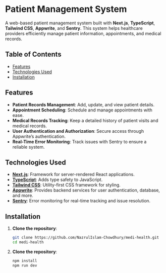 # Patient Management System

A web-based patient management system built with **Next.js**, **TypeScript**, **Tailwind CSS**, **Appwrite**, and **Sentry**. This system helps healthcare providers efficiently manage patient information, appointments, and medical records.

## Table of Contents
- [Features](#features)
- [Technologies Used](#technologies-used)
- [Installation](#installation)
<!-- - [Environment Variables](#environment-variables)
- [Usage](#usage)
- [Contributing](#contributing)
- [License](#license) -->

## Features

- **Patient Records Management**: Add, update, and view patient details.
- **Appointment Scheduling**: Schedule and manage appointments with ease.
- **Medical Records Tracking**: Keep a detailed history of patient visits and medical records.
- **User Authentication and Authorization**: Secure access through Appwrite’s authentication.
- **Real-Time Error Monitoring**: Track issues with Sentry to ensure a reliable system.

## Technologies Used

- **[Next.js](https://nextjs.org/)**: Framework for server-rendered React applications.
- **[TypeScript](https://www.typescriptlang.org/)**: Adds type safety to JavaScript.
- **[Tailwind CSS](https://tailwindcss.com/)**: Utility-first CSS framework for styling.
- **[Appwrite](https://appwrite.io/)**: Provides backend services for user authentication, database, and more.
- **[Sentry](https://sentry.io/)**: Error monitoring for real-time tracking and issue resolution.

## Installation

1. **Clone the repository**:
   ```bash
   git clone https://github.com/NazrulIslam-Chowdhury/medi-health.git
   cd medi-health

2. **Clone the repository**:
   ```bash
   npm install
   npm run dev
